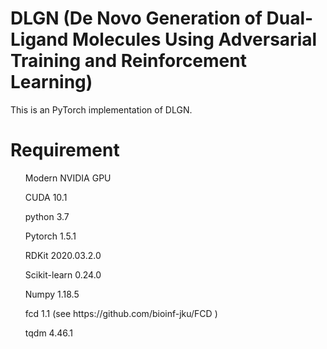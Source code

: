 # DLGN (De Novo Generation of Dual-Ligand Molecules Using Adversarial Training and Reinforcement Learning)
This is an PyTorch implementation of DLGN.

# Requirement

<ul> Modern NVIDIA GPU  </ul>
<ul> CUDA 10.1 </ul>
<ul> python 3.7 </ul>
<ul> Pytorch 1.5.1  </ul>
<ul> RDKit  2020.03.2.0  </ul>
<ul> Scikit-learn 0.24.0  </ul>
<ul> Numpy 1.18.5  </ul>
<ul> fcd   1.1 (see https://github.com/bioinf-jku/FCD )  </ul>
<ul> tqdm  4.46.1 </ul>

